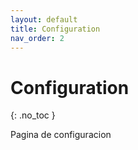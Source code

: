 ```yaml
---
layout: default
title: Configuration
nav_order: 2
---
```


# Configuration
{: .no_toc }

Pagina de configuracion

